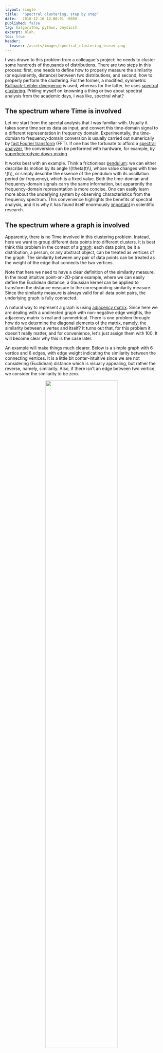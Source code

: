 ```yaml
---
layout: single
title:  "Spectral clustering, step by step"
date:   2018-12-16 12:00:01 -0600
published: false
tag: [algorithm, python, physics]
excerpt: blah.
toc: true
header:
  teaser: /assets/images/spectral_clustering_teaser.png
---
```


I was drawn to this problem from a colleague's project: he needs to cluster some hundreds of thousands of distributions. There are two steps in this process: first, one needs to define how to properly measure the similarity (or equivalently, distance) between two distributions, and second, how to properly perform the clustering. For the former, a modified, symmetric [Kullback–Leibler divergence](https://en.wikipedia.org/wiki/Kullback%E2%80%93Leibler_divergence) is used, whereas for the latter, he uses [spectral clustering](https://en.wikipedia.org/wiki/Spectral_clustering). Priding myself on knowning a thing or two about spectral analysis from the academic days, I was like, spectral what?

## The spectrum where Time is involved
Let me start from the spectal analysis that I was familiar with. Usually it takes some time series data as input, and convert this time-domain signal to a different representation in frequency domain. Experimentally, the time-domian to frequency-domain conversion is usually carried out numerically by [fast Fourier transform](https://en.wikipedia.org/wiki/Fast_Fourier_transform) (FFT). If one has the fortunate to afford a [spectral analyzer](https://en.wikipedia.org/wiki/Spectrum_analyzer), the conversion can be performed with hardware, for example, by [superheterodyne down-mixing](https://en.wikipedia.org/wiki/Superheterodyne_receiver). 

It works best with an example. Think a frictionless [pendulum](https://en.wikipedia.org/wiki/Pendulum): we can either describe its motion by its angle \\(\theta(t)\\), whose value changes with time \\(t\\), or simply describe the essence of the pendulum with its oscillation period (or frequency), which is a fixed value. Both the time-domian and frequency-domain signals carry the same information, but apparently the frequency-domain representation is more concise. One can easily learn more about the underlying system by observing characteristics from the frequency spectrum. This convenience highlights the benefits of spectral analysis, and it is why it has found itself enormously [important](https://en.wikipedia.org/wiki/Spectral_analysis) in scientific research. 

## The spectrum where a graph is involved
Apparently, there is no Time involved in this clustering problem. Instead, here we want to group different data points into different clusters. It is best think this problem in the context of a [graph](https://en.wikipedia.org/wiki/Graph_(discrete_mathematics)): each data point, be it a distribution, a person, or any abstract object, can be treated as vertices of the graph. The similarity between any pair of data points can be treated as the weight of the edge that connects the two vertices. 

Note that here we need to have a clear definition of the similarity measure. In the most intuitive point-on-2D-plane example, where we can easily define the Euclidean distance, a Gaussian kernel can be applied to transform the distance measure to the corresponding similarity measure. Since the similarity measure is always valid for all data point pairs, the underlying graph is fully connected. 

A natural way to represent a graph is using [adjacency matrix](https://en.wikipedia.org/wiki/Adjacency_matrix). Since here we are dealing with a undirected graph with non-negative edge weights, the adjacency matrix is real and symmetrical. There is one problem through: how do we determine the diagonal elements of the matrix, namely, the similarity between a vertex and itself? It turns out that, for this problem it doesn't really matter, and for convenience, let's just assign them with 100. It will become clear why this is the case later.

An example will make things much clearer. Below is a simple graph with 6 vertice and 8 edges, with edge weight indicating the similarity between the connecting vertices. It is a little bit conter-intuitive since we are not considering (Euclidean) distance which is visually appealing, but rather the reverse, namely, similarity. Also, if there isn't an edge between two vertice, we consider the similarity to be zero. 

<figure>
<center>
<a href="/assets/images/simple_graph.jpg"><img src="/assets/images/simple_graph.png" style="width:75%;"></a>
</center>
</figure>

Let's construst the adjacency matrix \\(S\\) real quick, as:

$$
S = 
\begin{bmatrix}
100 & 8 & 6 & 1 & 0 & 0 \\ 
8 & 100 & 8 & 0 & 0 & 0 \\
6 & 8 & 100 & 0 & 2 & 0 \\
1 & 0 & 0 & 100 & 8 & 8 \\
0 & 0 & 2 & 8 & 100 & 7 \\
0 & 0 & 0 & 8 & 7 & 100 
\end{bmatrix}.
$$ 

Here I implicitly order the vertices alphabetically. The matrix \\(S\\) is also often denoted as \\(A\\), to reflect that it is the adjacency matrix. At this juncture, we successfully convert the data to a graph, and the corresponding matrix representation. We are going to deal with the *[spectrum](https://en.wikipedia.org/wiki/Spectrum_of_a_matrix)* of a matrix representation of the underlying graph, that is, the matrix's set of eigenvalues together with their multiplicities. In another word, we want to explore the spectrum of the graph.


## Spectral clustering as an optimization problem
### The minimum cut 
Once in the graph land, the clustering problem can be viewed as a graph partition problem. In the simplest case, in which we want to group the data to 2 clusters, we are effectively looking for a [graph cut](https://en.wikipedia.org/wiki/Cut_(graph_theory)) which partition all the vertices to two disjoint set of \\(A\\) and \\(B\\), such that the objective function \\(\mathcal{L}\\): 

$$
\begin{eqnarray}
\mathcal{L}(A, B) = \sum_{i \in A,~ j \in B} s_{ij}\\
\end{eqnarray}
$$

is minimized. In another word, we want to minimize the total weights of all the edges that cross the cut. This effectively turns the clustering problem to a [minimum cut](https://en.wikipedia.org/wiki/Minimum_cut) problem, where there are well-developed algorithms. 

### The normalized minimum cut 
However, this minimal cut paradigm does not always work well in real clustering problems (see figure 1 of this [paper](https://people.eecs.berkeley.edu/~malik/papers/SM-ncut.pdf) for an example). Instead, one would rather minimize the following objective function:

$$
\begin{eqnarray}
\mathcal{L}_\text{norm}(A, B) = \sum_{i \in A,~ j \in B} s_{ij}
{\large(}\frac{1}{\text{vol}(A)} + \frac{1}{\text{vol}(B)}{\large)},
\end{eqnarray}
$$ 

where \\(\text{vol}(A) = \sum_{i \in A} d_i\\). Here \\(d_i\\) is the degree of vertex \\(i\\), and \\(\text{vol}(A)\\) can be viewed as a measure of the size of the cluster. This "normalized" version of minimum cut problem will penalize cluster with small size, therefore achieving more balanced clusters. Unfortunately, this normalized minimum cut problem is NP-hard, and one has to resort to the approximate solutions.

## Graph Laplacians

In order to solve for the normalized minimum cut problem, one needs to analyze the [Laplacian matrix](https://en.wikipedia.org/wiki/Laplacian_matrix), \\(L\\), of the graph, as \\(L = D - S\\). Here \\(D\\) is a simple diagnoal matrix, with \\(d_{ii}\\) equals the sum of \\(i^\text{th}\\) row of \\(S\\). It should become clear now why the values of the diagonal elements of \\(S\\) is irrelavent, since they got cancelled out. As a result, each of the row sum for \\(L\\) is zero. As the frequency spectrum of a frictionless pendulum can reveal the essence of the motion, the eigenvalues and eigenvectors of the graph Laplacian will guide us to uncover the basic properties of the graph.

The Laplacian matrix for the simple graph is then:

$$
L = 
\begin{bmatrix}
15 & -8 & -6 & -1 & 0 & 0 \\ 
-8 & 16 & -8 & 0 & 0 & 0 \\
-6 & -8 & 16 & 0 & -2 & 0 \\
-1 & 0 & 0 & 17 & -8 & -8 \\
0 & 0 & -2 & -8 & 17 & -7 \\
0 & 0 & 0 & -8 & -7 & 15 
\end{bmatrix}.
$$ 

From here, things start to diverge, in three major directions. One can either proceed with the Graph Laplacian as it is; or one can normalize \\(L\\), in two different ways, as:

$$
\begin{eqnarray}
L_\text{sym} &=& D^{-1/2} L D^{1/2},\\
L_\text{rw} &=& D^{-1} L,
\end{eqnarray}
$$ 

where the subscript \\(\text{sym}\\) and \\(\text{rw}\\) mean symmetric and random walk, respectively. Depending on which graph Laplacian is used, the clustering algorithm differs slightly in the details. In below, I will follow the algorithm proposed in [Ng, Jordan, and Weiss (2002)](https://ai.stanford.edu/~ang/papers/nips01-spectral.pdf), by using \\(L_\text{sym}\\) to perform the clustering task.

## Spectral clustering, step by step

After laying out all the notations, we are finally ready to carry out the \\(k\\)-group clustering with the following steps:

1. Obtain the graph Laplacian as \\(L = S – D\\);
2. Normalize the graph Laplacian as: \\(L_\text{sym} = D^{-1/2} L D^{1/2}\\);
3. Get eigenvalues and eigenvetors of \\(L_\text{sym}\\), with the ascending order of eigenvalues;
4. Take the first \\(k\\) eigenvectors, and to form a \\(N \times k\\) matrix \\(U\\);
5. Form a matrix \\(T\\) from \\(U\\) by normalizing the rows of \\(U\\) to norm 1.
6. Treat each row of \\(T\\) as a data point, run some simple clustering algorithm such as K-means, make cluster assignements (1 to \\(k\\));
7. The original problem will be given the same cluster assignment.

It is worthwhile to go back to the running example, and carry it through the steps. The calculated \\(L_\text{sym}\\) is:

$$
L_\text{sym} = 
\begin{bmatrix}
 0.130 & -0.069 & -0.051 & -0.008 &  0.    &  0.    \\
-0.069 &  0.137 & -0.068 &  0.    &  0.    &  0.    \\
-0.051 & -0.068 &  0.137 &  0.    & -0.017 &  0.    \\
-0.008 &  0.    &  0.    &  0.145 & -0.068 & -0.068 \\
 0.    &  0.    & -0.017 & -0.068 &  0.145 & -0.060 \\
 0.    &  0.    &  0.    & -0.068 & -0.060 &  0.130 \\
\end{bmatrix},
$$

and the corresponding \\(T\\) (with \\(k\\) = 2) is:

$$
T = 
\begin{bmatrix}
0.706 & -0.708 \\
0.677 & -0.735 \\
0.738 & -0.674 \\
0.710 &  0.703 \\
0.740 &  0.672 \\
0.677 &  0.735 \\
\end{bmatrix}.
$$

At this point, without running a formal clustering algorithm, we can easily eyeball that the first three rows (vertices A, B, C) are in a different group than the bottom three rows (vertices D, E, F). 

How does it work in more realistic problems? Taking a page from [scikit-learn's examples](http://scikit-learn.org/stable/auto_examples/cluster/plot_cluster_comparison.html), I used three of the datasets, and applied the aforementioned steps for spectral clustering (codes [here](http://nbviewer.jupyter.org/github/changyaochen/changyaochen.github.io/blob/master/assets/notebooks/spectral_clustering.ipynb)), and the results look pretty good.

<figure class="third">
<a href="/assets/images/spectral_clustering_moon.png"><img src="/assets/images/spectral_clustering_moon.png" ></a>
<a href="/assets/images/spectral_clustering_moon.blob"><img src="/assets/images/spectral_clustering_blob.png"></a>
<a href="/assets/images/spectral_clustering_aniso.png"><img src="/assets/images/spectral_clustering_aniso.png"></a>
</figure>



